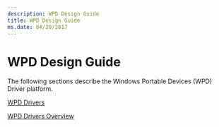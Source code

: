 ```yaml
---
description: WPD Design Guide
title: WPD Design Guide
ms.date: 04/20/2017
---
```


# WPD Design Guide


The following sections describe the Windows Portable Devices (WPD) Driver platform.

[WPD Drivers](wpd-drivers.md)

[WPD Drivers Overview](wpd-drivers-overview.md)

 

 




